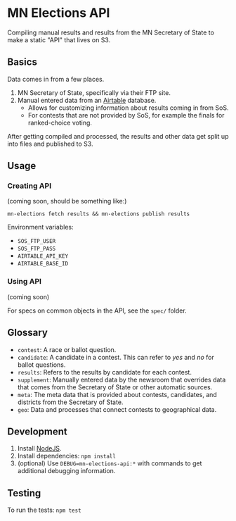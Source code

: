 # MN Elections API

Compiling manual results and results from the MN Secretary of State to make a static "API" that lives on S3.

## Basics

Data comes in from a few places.

1. MN Secretary of State, specifically via their FTP site.
1. Manual entered data from an [Airtable](https://airtable.com/) database.
    * Allows for customizing information about results coming in from SoS.
    * For contests that are not provided by SoS, for example the finals for ranked-choice voting.

After getting compiled and processed, the results and other data get split up into files and published to S3.

## Usage

### Creating API

(coming soon, should be something like:)

`mn-elections fetch results && mn-elections publish results`

Environment variables:

* `SOS_FTP_USER`
* `SOS_FTP_PASS`
* `AIRTABLE_API_KEY`
* `AIRTABLE_BASE_ID`

### Using API

(coming soon)

For specs on common objects in the API, see the `spec/` folder.

## Glossary

* `contest`: A race or ballot question.
* `candidate`: A candidate in a contest.  This can refer to *yes* and *no* for ballot questions.
* `results`: Refers to the results by candidate for each contest.
* `supplement`: Manually entered data by the newsroom that overrides data that comes from the Secretary of State or other automatic sources.
* `meta`: The meta data that is provided about contests, candidates, and districts from the Secretary of State.
* `geo`: Data and processes that connect contests to geographical data.

## Development

1. Install [NodeJS](https://nodejs.org/en/).
1. Install dependencies: `npm install`
1. (optional) Use `DEBUG=mn-elections-api:*` with commands to get additional debugging information.

## Testing

To run the tests: `npm test`
